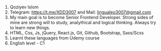 1. Qoziyev Islom
2. Telegram: https://t.me/XDD3007 and Mail: lingualeo3007@gmail.com
3. My main goal is to become Senior Frontend Developer. Strong sides of mine are strong will to study, analythical and logical thinking. Always try to learn new things.
4. HTML, Css, Js, jQuery, React.js, Git, Github, Bootstrap, Sass/Scss
5. Learnt these languages from Udemy course
6. English level - C1
